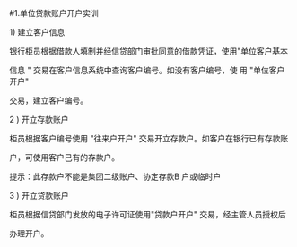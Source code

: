 #1.单位贷款账户开户实训
<p> 1) 建立客户信息 </p>
    <p> 银行柜员根据借款人填制并经信贷部门审批同意的借款凭证，使用&quot;单位客户基本 </p>
    <p>信息 &quot; 交易在客户信息系统中查询客户编号。如没有客户编号，使 用 &quot;单位客户开户&quot; </p>
    <p>交易，建立客户编号。 </p>
    <p> 2 ) 开立存款账户 </p>
    <p> 柜员根据客户编号使用 &quot;往来户开户&quot; 交易开立存款户。如客户在银行已有存款账 </p>
    <p>户，可使用客户己有的存款户。 </p>
    <p> 提示：此存款户不能是集团二级账户、协定存款B 户或临时户</p>
    <p>3 ) 开立贷款账户 </p>
    <p> 柜员根据信贷部门发放的电子许可证使用&quot;贷款户开户&quot; 交易，经主管人员授权后 </p>
    <p>办理开户。 <br />
    </p>